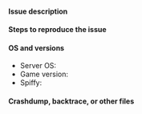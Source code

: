 #### Issue description
<!--- Write a short description about the issue -->

#### Steps to reproduce the issue
<!--- Help us find the problem by adding steps to reproduce the issue -->

#### OS and versions
<!--- Valid version must contain build number or git hash -->
* Server OS:
* Game version:
* Spiffy:

#### Crashdump, backtrace, or other files
<!--- Paste in the below block -->
```
```